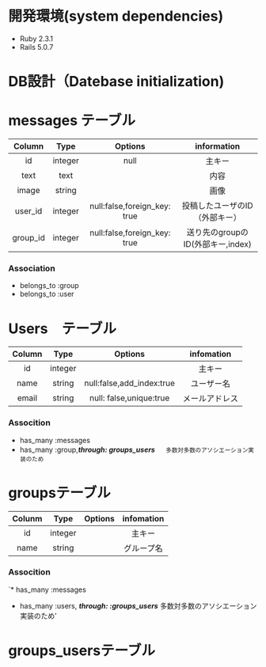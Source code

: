 # 開発環境(system dependencies)
* Ruby 2.3.1
* Rails 5.0.7

# DB設計（Datebase initialization)
# messages テーブル
  
| Column | Type | Options | information |
:---:|:---:|:---:|:--:|
| id       | integer | null| 主キー|
| text     | text    |     | 内容  |
| image    | string  |     | 画像  |
| user_id  | integer | null:false,foreign_key: true | 投稿したユーザのID（外部キー）|
| group_id | integer | null:false,foreign_key: true | 送り先のgroupのID(外部キー,index)|

### Association
 * belongs_to :group
 * belongs_to :user
 
 # Users　テーブル
 
 | Column | Type | Options | infomation|
 :-:|:-:|:-:|:-:|
 | id |integer| |主キー|
 |name|string | null:false,add_index:true|ユーザー名|
 |email|string| null: false,unique:true |メールアドレス|
 
 ### Assocition
 * has_many :messages
 * has_many :group,***through: groups_users*** 　 `多数対多数のアソシエーション実装のため`
 
# groupsテーブル

| Colunm | Type | Options | infomation |
:-:|:-:|:-:|:-:|
| id  | integer | |主キー    |
| name| string  | |グループ名|

### Assocition
`* has_many :messages
 * has_many :users, ___through: :groups_users___  多数対多数のアソシエーション実装のため'

# groups_usersテーブル



